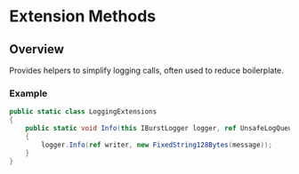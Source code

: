 # Extension Methods

## Overview

Provides helpers to simplify logging calls, often used to reduce boilerplate.

### Example

```csharp
public static class LoggingExtensions
{
    public static void Info(this IBurstLogger logger, ref UnsafeLogQueue.Writer writer, string message)
    {
        logger.Info(ref writer, new FixedString128Bytes(message));
    }
}
```